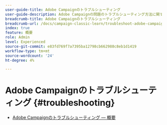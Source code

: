 ```yaml
---
user-guide-title: Adobe Campaignのトラブルシューティング
user-guide-description: Adobe Campaignの問題のトラブルシューティング方法に関するヘルプを参照してください。
breadcrumb-title: Adobe Campaignのトラブルシューティング
breadcrumb-url: /docs/campaign-classic-learn/troubleshoot-adobe-campaign/overview.html
index: true
feature: 概要
role: Admin
level: Experienced
source-git-commit: e83fd769f7a7395ba12798cb662988c8eb1d1419
workflow-type: tm+mt
source-wordcount: '24'
ht-degree: 4%

---
```



# Adobe Campaignのトラブルシューティング {#troubleshooting}

+ [Adobe Campaignのトラブルシューティング — 概要](help/troubleshoot-adobe-campaign/overview.md)
